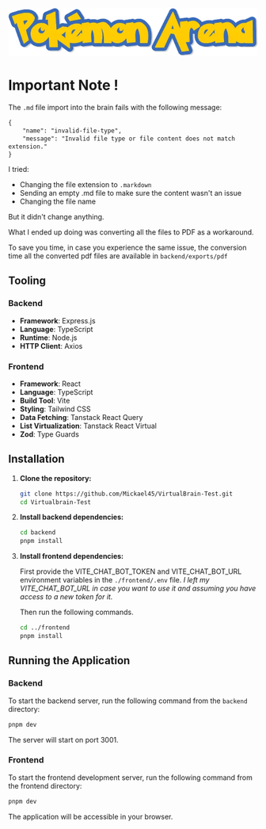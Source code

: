 ![Logo](frontend/src/assets/logo.webp)

# Important Note !

The `.md` file import into the brain fails with the following message:

```
{
    "name": "invalid-file-type",
    "message": "Invalid file type or file content does not match extension."
}
```

I tried:
- Changing the file extension to `.markdown`
- Sending an empty .md file to make sure the content wasn't an issue
- Changing the file name

But it didn't change anything.

What I ended up doing was converting all the files to PDF as a workaround.

To save you time, in case you experience the same issue, the conversion time all the converted pdf files are available in `backend/exports/pdf`

## Tooling

### Backend

* **Framework**: Express.js
* **Language**: TypeScript
* **Runtime**: Node.js
* **HTTP Client**: Axios

### Frontend

* **Framework**: React
* **Language**: TypeScript
* **Build Tool**: Vite
* **Styling**: Tailwind CSS
* **Data Fetching**: Tanstack React Query
* **List Virtualization**: Tanstack React Virtual
* **Zod**: Type Guards

## Installation

1.  **Clone the repository:**
    ```bash
    git clone https://github.com/Mickael45/VirtualBrain-Test.git
    cd Virtualbrain-Test
    ```

2.  **Install backend dependencies:**
    ```bash
    cd backend
    pnpm install
    ```

3.  **Install frontend dependencies:**

    First provide the VITE_CHAT_BOT_TOKEN and VITE_CHAT_BOT_URL environment variables in the `./frontend/.env` file.
    _I left my VITE_CHAT_BOT_URL in case you want to use it and assuming you have access to a new token for it._
    
    Then run the following commands.

    ```bash
    cd ../frontend
    pnpm install
    ```

## Running the Application

### Backend

To start the backend server, run the following command from the `backend` directory:

```bash
pnpm dev
```

The server will start on port 3001.

### Frontend

To start the frontend development server, run the following command from the frontend directory:

```bash
pnpm dev
```

The application will be accessible in your browser.
